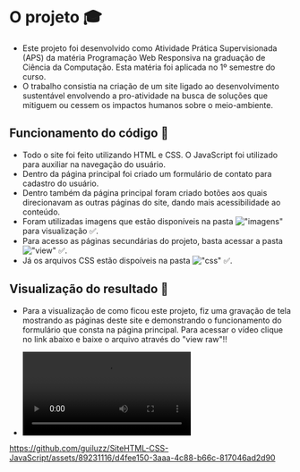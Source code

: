 # O projeto 🎓
- Este projeto foi desenvolvido como Atividade Prática Supervisionada (APS) da matéria Programação Web Responsiva na graduação de Ciência da Computação. Esta matéria foi aplicada no 1º semestre do curso.
- O trabalho consistia na criação de um site ligado ao desenvolvimento sustentável envolvendo a pro-atividade na busca de soluções que mitiguem ou cessem os impactos humanos sobre o meio-ambiente.


## Funcionamento do código 🚀
- Todo o site foi feito utilizando HTML e CSS. O JavaScript foi utilizado para auxiliar na navegação do usuário.
- Dentro da página principal foi criado um formulário de contato para cadastro do usuário.
- Dentro também da página principal foram criado botões aos quais direcionavam as outras páginas do site, dando mais acessibilidade ao conteúdo.
- Foram utilizadas imagens que estão disponíveis na pasta !["imagens"](https://github.com/guiluzz/SiteHTML-CSS-JavaScript/tree/main/imagens) para visualização ✅.
- Para acesso as páginas secundárias do projeto, basta acessar a pasta !["view"](https://github.com/guiluzz/SiteHTML-CSS-JavaScript/tree/main/view) ✅.
- Já os arquivos CSS estão dispoíveis na pasta !["css"](https://github.com/guiluzz/SiteHTML-CSS-JavaScript/tree/main/css) ✅.
  
## Visualização do resultado 👀
- Para a visualização de como ficou este projeto, fiz uma gravação de tela mostrando as páginas deste site e demonstrando o funcionamento do formulário que consta na página principal. Para acessar o vídeo clique no link abaixo e baixe o arquivo através do "view raw"!!

- ![Demonstração de funcionamento: Site HTML+CSS+JavaScript](https://github.com/guiluzz/SiteHTML-CSS-JavaScript/blob/main/Assets/Reciclagem.mp4)

https://github.com/guiluzz/SiteHTML-CSS-JavaScript/assets/89231116/d4fee150-3aaa-4c88-b66c-817046ad2d90

